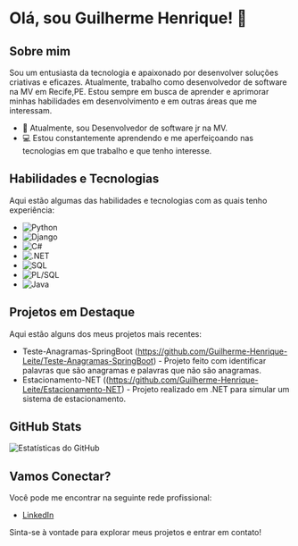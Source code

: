
# Olá, sou Guilherme Henrique! 👾

## Sobre mim

Sou um entusiasta da tecnologia e apaixonado por desenvolver soluções criativas e eficazes. Atualmente, trabalho como desenvolvedor de software na MV em Recife,PE. Estou sempre em busca de aprender e aprimorar minhas habilidades em desenvolvimento e em outras áreas que me interessam.

- 💼 Atualmente, sou Desenvolvedor de software jr na MV.
- 💻 Estou constantemente aprendendo e me aperfeiçoando nas tecnologias em que trabalho e que tenho interesse.

## Habilidades e Tecnologias

Aqui estão algumas das habilidades e tecnologias com as quais tenho experiência:

- ![Python](https://img.shields.io/badge/-Python-3776AB?style=for-the-badge&logo=python&logoColor=fff)
- ![Django](https://img.shields.io/badge/-Django-092E20?style=for-the-badge&logo=django&logoColor=fff)
- ![C#](https://img.shields.io/badge/-C%23-239120?style=for-the-badge&logo=c-sharp&logoColor=fff)
- ![.NET](https://img.shields.io/badge/-.NET-512BD4?style=for-the-badge&logo=dot-net&logoColor=fff)
- ![SQL](https://img.shields.io/badge/-SQL-4479A1?style=for-the-badge&logo=mysql&logoColor=fff)
- ![PL/SQL](https://img.shields.io/badge/-PL%2FSQL-F80000?style=for-the-badge&logo=oracle&logoColor=fff)
- ![Java](https://img.shields.io/badge/-Java-007396?style=for-the-badge&logo=java&logoColor=fff)

## Projetos em Destaque

Aqui estão alguns dos meus projetos mais recentes:

- Teste-Anagramas-SpringBoot (https://github.com/Guilherme-Henrique-Leite/Teste-Anagramas-SpringBoot) - Projeto feito com identificar palavras que são anagramas e palavras que não são anagramas.
- Estacionamento-NET ((https://github.com/Guilherme-Henrique-Leite/Estacionamento-NET) - Projeto realizado em .NET para simular um sistema de estacionamento.

## GitHub Stats

![Estatísticas do GitHub](https://github-readme-stats.vercel.app/api?username=Guilherme&show_icons=true&count_private=true)

## Vamos Conectar?

Você pode me encontrar na seguinte rede profissional:

- [LinkedIn]((https://www.linkedin.com/in/guilhermehlalbuquerque/))

Sinta-se à vontade para explorar meus projetos e entrar em contato!

